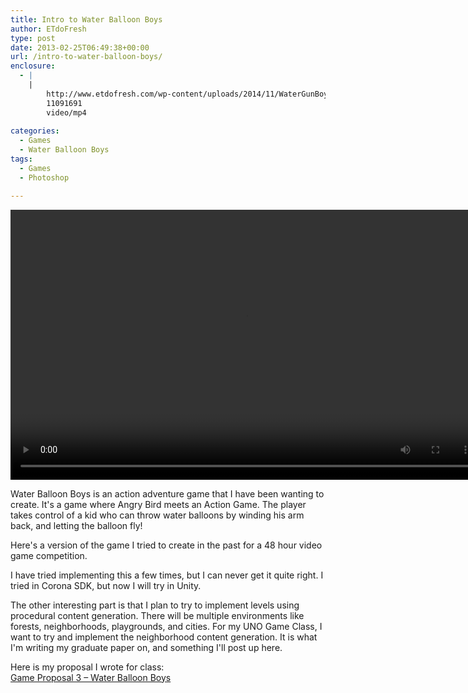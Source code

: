 ```yaml
---
title: Intro to Water Balloon Boys
author: ETdoFresh
type: post
date: 2013-02-25T06:49:38+00:00
url: /intro-to-water-balloon-boys/
enclosure:
  - |
    |
        http://www.etdofresh.com/wp-content/uploads/2014/11/WaterGunBoyzDemo.mp4
        11091691
        video/mp4
        
categories:
  - Games
  - Water Balloon Boys
tags:
  - Games
  - Photoshop

---
```

<div style="width: 752px;" class="wp-video">
  <!--[if lt IE 9]><![endif]--><video class="wp-video-shortcode" id="video-22-1" width="752" height="432" preload="metadata" controls="controls"><source type="video/mp4" src="http://www.etdofresh.com/wp-content/uploads/2014/11/WaterGunBoyzDemo.mp4?_=1" />
  
  <a href="http://www.etdofresh.com/wp-content/uploads/2014/11/WaterGunBoyzDemo.mp4">http://www.etdofresh.com/wp-content/uploads/2014/11/WaterGunBoyzDemo.mp4</a></video>
</div>

Water Balloon Boys is an action adventure game that I have been wanting to create. It's a game where Angry Bird meets an Action Game. The player takes control of a kid who can throw water balloons by winding his arm back, and letting the balloon fly!

Here's a version of the game I tried to create in the past for a 48 hour video game competition.  
<!--more-->

I have tried implementing this a few times, but I can never get it quite right. I tried in Corona SDK, but now I will try in Unity.

The other interesting part is that I plan to try to implement levels using procedural content generation. There will be multiple environments like forests, neighborhoods, playgrounds, and cities. For my UNO Game Class, I want to try and implement the neighborhood content generation. It is what I'm writing my graduate paper on, and something I'll post up here.

Here is my proposal I wrote for class:  
[Game Proposal 3 &#8211; Water Balloon Boys][1]

 [1]: http://www.etdofresh.com/wp-content/uploads/2014/11/Game-Proposal-3-Water-Balloon-Boys.pdf
